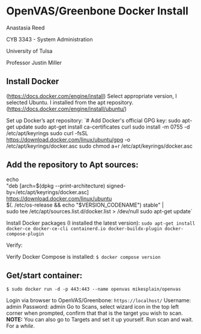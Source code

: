 # OpenVAS/Greenbone Docker Install
Anastasia Reed

CYB 3343 - System Administration

University of Tulsa

Professor Justin Miller

## Install Docker
(https://docs.docker.com/engine/install)
Select appropriate version, I selected Ubuntu. I installed from the apt repository.
(https://docs.docker.com/engine/install/ubuntu/)

Set up Docker’s apt repository:
`# Add Docker's official GPG key:
sudo apt-get update
sudo apt-get install ca-certificates curl
sudo install -m 0755 -d /etc/apt/keyrings
sudo curl -fsSL https://download.docker.com/linux/ubuntu/gpg -o /etc/apt/keyrings/docker.asc
sudo chmod a+r /etc/apt/keyrings/docker.asc

## Add the repository to Apt sources:
echo \
  "deb [arch=$(dpkg --print-architecture) signed-by=/etc/apt/keyrings/docker.asc] https://download.docker.com/linux/ubuntu \
  $(. /etc/os-release && echo "$VERSION_CODENAME") stable" | \
  sudo tee /etc/apt/sources.list.d/docker.list > /dev/null
sudo apt-get update`

Install Docker packages (I installed the latest version):
`sudo apt-get install docker-ce docker-ce-cli containerd.io docker-buildx-plugin docker-compose-plugin`

Verify:

Verify Docker Compose is installed:
`$ docker compose version`

## Get/start container:
`$ sudo docker run -d -p 443:443 --name openvas mikesplain/openvas`

Login via browser to OpenVAS/Greenbone:
`https://localhost/`
    Username: admin
    Password: admin
Go to Scans, select wizard icon in the top left corner when prompted, confirm that that is the target you wish to scan.
    **NOTE:** You can also go to Targets and set it up yourself.
Run scan and wait. For a *while*.
